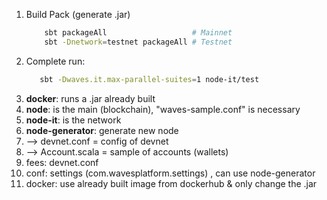 1. Build Pack (generate .jar)
    ```bash
        sbt packageAll                   # Mainnet
        sbt -Dnetwork=testnet packageAll # Testnet
    ```
1. Complete run:
   ```bash
      sbt -Dwaves.it.max-parallel-suites=1 node-it/test
   ```
1. **docker**: runs a .jar already built
1. **node**: is the main (blockchain), "waves-sample.conf" is necessary
1. **node-it**: is the network
1. **node-generator**: generate new node
1. --> devnet.conf = config of devnet
1. --> Account.scala = sample of accounts (wallets)
1. fees: devnet.conf
1. conf: settings (com.wavesplatform.settings) , can use node-generator
1. docker: use already built image from dockerhub & only change the .jar 